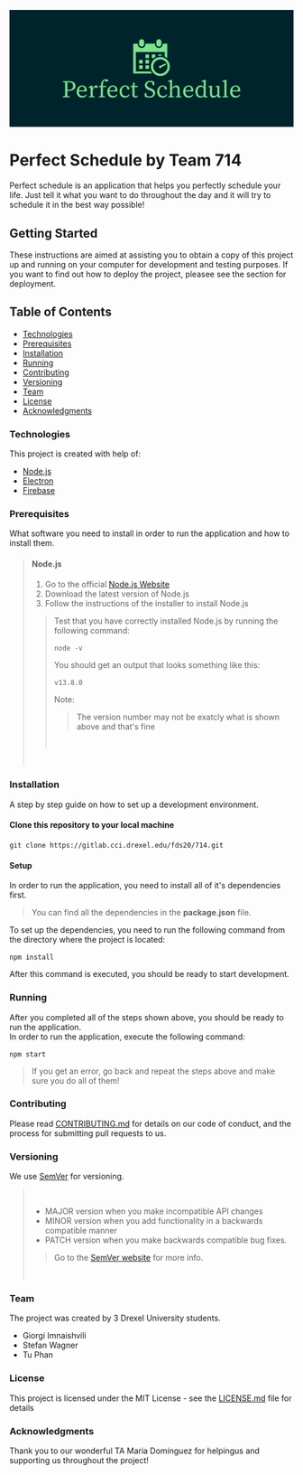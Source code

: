 ![Logo](cover.png)
# **Perfect Schedule by Team 714**

Perfect schedule is an application that helps you perfectly schedule your life. Just tell it what you want to do throughout the day and it will try to schedule it in the best way possible!

## Getting Started
These instructions are aimed at assisting you to obtain a copy of this project up and running on your computer for development and testing purposes. If you want to find out how to deploy the project, pleasee see the section for deployment. 

## Table of Contents
- [Technologies](#technologies)
- [Prerequisites](#prerequisites)
- [Installation](#installation)
- [Running](#running)
- [Contributing](#contributing)
- [Versioning](#versioning)
- [Team](#team)
- [License](#license)
- [Acknowledgments](#acknowledgments)

### Technologies
This project is created with help of:
- [Node.js](https://nodejs.org)
- [Electron](https://www.electronjs.org/)
- [Firebase](https://firebase.google.com/)

### Prerequisites

What software you need to install in order to run the application and how to install them.


>#### Node.js
>1. Go to the official  [Node.js Website](https://nodejs.org)
>2. Download the latest version of Node.js
>3. Follow the instructions of the installer to install Node.js
>>Test that you have correctly installed Node.js by running the following command:
>>```
>>node -v
>>```
>>You should get an output that looks something like this:
>>```
>>v13.8.0
>>```
>>Note:
>>>The version number may not be exatcly what is shown above and that's fine
>>>
>><br>
><br>

### Installation
A step by step guide on how to set up a development environment.

#### Clone this repository to your local machine
```
git clone https://gitlab.cci.drexel.edu/fds20/714.git
```
#### Setup
In order to run the application, you need to install all of it's dependencies first.
>You can find all the dependencies in the **package.json** file.

To set up the dependencies, you need to run the following command from the directory where the project is located:
```
npm install
```
After this command is executed, you should be ready to start development. 


### Running
After you completed all of the steps shown above, you should be ready to run the application.<br>
In order to run the application, execute the following command:
```
npm start
```
>If you get an error, go back and repeat the steps above and make sure you do all of them!

### Contributing
Please read [CONTRIBUTING.md](CONTRIBUTING.md) for details on our code of conduct, and the process for submitting pull requests to us.

### Versioning
We use [SemVer](http://semver.org/) for versioning.
><br>
>
> - MAJOR version when you make incompatible API changes
> - MINOR version when you add functionality in a backwards compatible manner
> - PATCH version when you make backwards compatible bug fixes.
>> Go to the [SemVer website](http://semver.org/) for more info.
>>
><br>

### Team
The project was created by 3 Drexel University students.
- Giorgi Imnaishvili
- Stefan Wagner
- Tu Phan

### License
This project is licensed under the MIT License - see the [LICENSE.md](LICENSE.md) file for details

### Acknowledgments

Thank you to our wonderful TA Maria Dominguez for helpingus and supporting us throughout the project!








